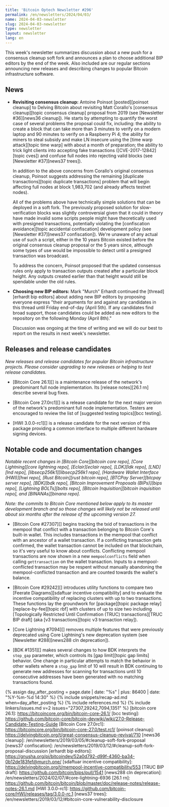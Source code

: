 ```yaml
---
title: 'Bitcoin Optech Newsletter #296'
permalink: /en/newsletters/2024/04/03/
name: 2024-04-03-newsletter
slug: 2024-04-03-newsletter
type: newsletter
layout: newsletter
lang: en
---
```

This week's newsletter summarizes discussion about a new push for a
consensus cleanup soft fork and announces a plan to choose additional
BIP editors by the end of the week.  Also included are our regular
sections announcing new releases and describing changes to popular
Bitcoin infrastructure software.

## News

- **Revisiting consensus cleanup:** Antoine Poinsot [posted][poinsot
  cleanup] to Delving Bitcoin about revisiting Matt Corallo's [consensus
  cleanup][topic consensus cleanup] proposal from 2019 (see [Newsletter
  #36][news36 cleanup]).  He starts by attempting to quantify the worst
  case of several problems the proposal could fix, including: the
  ability to create a block that can take more than 3 minutes to verify
  on a modern laptop and 90 minutes to verify on a Raspberry Pi 4; the
  ability for miners to steal subsidy and make LN insecure using the
  [time warp attack][topic time warp] with about a month of
  preparation; the ability to trick light clients into accepting fake transactions
  ([CVE-2017-12842][topic cves]) and confuse full nodes into rejecting
  valid blocks (see [Newsletter #37][news37 trees]).

  In addition to the above concerns from Corallo's original consensus
  cleanup, Poinsot suggests addressing the remaining [duplicate
  transactions][topic duplicate transactions] problem that will begin affecting full
  nodes at block 1,983,702 (and already affects testnet nodes).

  All of the problems above have technically simple solutions that can
  be deployed in a soft fork.  The previously proposed solution for
  slow-verification blocks was slightly controversial given that it
  could in theory have made invalid some scripts people might have
  theoretically used with presigned transactions, potentially violating
  the [confiscation avoidance][topic accidental confiscation] development
  policy (see [Newsletter #37][news37 confiscation]).  We're unaware of
  any actual use of such a script, either in the 10 years Bitcoin
  existed before the original consensus cleanup proposal or the 5 years
  since, although some types of use would be impossible to detect until
  a presigned transaction was broadcast.

  To address the concern, Poinsot proposed that the updated consensus
  rules only apply to transaction outputs created after a particular
  block height.  Any outputs created earlier than that height would
  still be spendable under the old rules.

- **Choosing new BIP editors:** Mark "Murch" Erhardt continued the
  [thread][erhardt bip editors] about adding new BIP editors by
  proposing everyone express "their arguments for and against any
  candidates in this thread until Friday end-of-day (April 5th).  If any
  candidates find broad support, those candidates could be added as new
  editors to the repository on the following Monday (April 8th)."

    Discussion was ongoing at the time of writing and we will do our
    best to report on the results in next week's newsletter.

## Releases and release candidates

*New releases and release candidates for popular Bitcoin infrastructure
projects.  Please consider upgrading to new releases or helping to test
release candidates.*

- [Bitcoin Core 26.1][] is a maintenance release of the network's
  predominant full node implementation.  Its [release notes][26.1 rn]
  describe several bug fixes.

- [Bitcoin Core 27.0rc1][] is a release candidate for the next major
  version of the network's predominant full node implementation.
  Testers are encouraged to review the list of [suggested testing topics][bcc testing].

- [HWI 3.0.0-rc1][] is a release candidate for the next version of this
  package providing a common interface to multiple different hardware
  signing devices.

## Notable code and documentation changes

_Notable recent changes in [Bitcoin Core][bitcoin core repo], [Core
Lightning][core lightning repo], [Eclair][eclair repo], [LDK][ldk repo],
[LND][lnd repo], [libsecp256k1][libsecp256k1 repo], [Hardware Wallet
Interface (HWI)][hwi repo], [Rust Bitcoin][rust bitcoin repo], [BTCPay
Server][btcpay server repo], [BDK][bdk repo], [Bitcoin Improvement
Proposals (BIPs)][bips repo], [Lightning BOLTs][bolts repo],
[Bitcoin Inquisition][bitcoin inquisition repo], and [BINANAs][binana
repo]._

*Note: the commits to Bitcoin Core mentioned below apply to its master
development branch and so those changes will likely not be released
until about six months after the release of the upcoming version 27.*

- [Bitcoin Core #27307][] begins tracking the txid of transactions in
  the mempool that conflict with a transaction belonging to Bitcoin Core's
  built-in wallet.  This includes transactions in the mempool that
  conflict with an ancestor of a wallet transaction.  If a conflicting
  transaction gets confirmed, the wallet transaction cannot be included
  on that blockchain, so it's very useful to know about conflicts.
  Conflicting mempool transactions are now shown in a new
  `mempoolconflicts` field when calling `gettransaction` on the wallet
  transaction. Inputs to a mempool-conflicted transaction may be respent
  without manually abandoning the mempool-conflicted transaction and are
  counted towards the wallet's balance.

- [Bitcoin Core #29242][] introduces utility functions to compare two
  [Feerate Diagrams][sdaftuar incentive compatibility] and to evaluate the
  incentive compatibility of replacing clusters with up to two transactions.
  These functions lay the groundwork for [package][topic package relay]
  [replace-by-fee][topic rbf] with clusters of up to size two including
  [Topologically Restricted Until Confirmation (TRUC) transactions][TRUC BIP
  draft] (aka [v3 transactions][topic v3 transaction relay]).

- [Core Lightning #7094][] removes multiple features that were
  previously deprecated using Core Lightning's new deprecation system
  (see [Newsletter #288][news288 cln deprecation]).

- [BDK #1351][] makes several changes to how BDK interprets the
  `stop_gap` parameter, which controls its [gap limit][topic gap limits]
  behavior.  One change in particular attempts to match the behavior in
  other wallets where a `stop_gap` limit of 10 will result in BDK
  continuing to generate new addresses for scanning for transactions
  until 10 consecutive addresses have been generated with no matching
  transactions found.

{% assign day_after_posting = page.date | date: "%s" | plus: 86400 | date: "%Y-%m-%d 14:30" %}
{% include snippets/recap-ad.md when=day_after_posting %}
{% include references.md %}
{% include linkers/issues.md v=2 issues="27307,29242,7094,1351" %}
[bitcoin core 26.1]: https://bitcoincore.org/bin/bitcoin-core-26.1/
[bcc testing]: https://github.com/bitcoin-core/bitcoin-devwiki/wiki/27.0-Release-Candidate-Testing-Guide
[Bitcoin Core 27.0rc1]: https://bitcoincore.org/bin/bitcoin-core-27.0/test.rc1/
[poinsot cleanup]: https://delvingbitcoin.org/t/great-consensus-cleanup-revival/710
[news36 cleanup]: /en/newsletters/2019/03/05/#cleanup-soft-fork-proposal
[news37 confiscation]: /en/newsletters/2019/03/12/#cleanup-soft-fork-proposal-discussion
[erhardt bip editors]: https://gnusha.org/pi/bitcoindev/52a0d792-d99f-4360-ba34-0b12de183fef@murch.one/
[sdaftuar incentive compatibility]: https://delvingbitcoin.org/t/mempool-incentive-compatibility/553
[TRUC BIP draft]: https://github.com/bitcoin/bips/pull/1541
[news288 cln deprecation]: /en/newsletters/2024/02/07/#core-lightning-6936
[26.1 rn]: https://github.com/bitcoin/bitcoin/blob/master/doc/release-notes/release-notes-26.1.md
[HWI 3.0.0-rc1]: https://github.com/bitcoin-core/HWI/releases/tag/3.0.0-rc.1
[news37 trees]: /en/newsletters/2019/03/12/#bitcoin-core-vulnerability-disclosure
